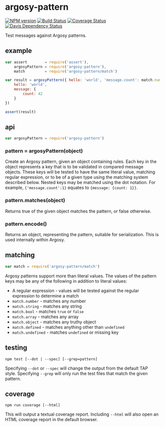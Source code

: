# argosy-pattern

[![NPM version](https://badge.fury.io/js/argosy-pattern.png)](http://badge.fury.io/js/argosy-pattern)
[![Build Status](https://travis-ci.org/jasonpincin/argosy-pattern.svg?branch=master)](https://travis-ci.org/jasonpincin/argosy-pattern)
[![Coverage Status](https://coveralls.io/repos/jasonpincin/argosy-pattern/badge.png?branch=master)](https://coveralls.io/r/jasonpincin/argosy-pattern?branch=master)
[![Davis Dependency Status](https://david-dm.org/jasonpincin/argosy-pattern.png)](https://david-dm.org/jasonpincin/argosy-pattern)

Test messages against Argosy patterns.

## example

```javascript
var assert        = require('assert'),
    argosyPattern = require('argosy-pattern'),
    match         = require('argosy-pattern/match')

var result = argosyPattern({ hello: 'world', 'message.count': match.number }).matches({
    hello: 'world',
    message: {
        count: 42
    }
})

assert(result)
```

## api

```javascript
var argosyPattern = require('argosy-pattern')
```

### pattern = argosyPattern(object)

Create an Argosy pattern, given an object containing rules. Each key in the object represents a key 
that is to be validated in compared message objects. These keys will be tested to have the same literal 
value, matching regular expression, or to be of a given type using the matching system described below. 
Nested keys may be matched using the dot notation. For example, `{'message.count':1}` equates to 
`{message: {count: 1}}`.

### pattern.matches(object)

Returns true of the given object matches the pattern, or false otherwise. 

### pattern.encode()

Returns an object, representing the pattern, suitable for serialization. This is used internally within 
Argosy.

## matching

```javascript
var match = require('argosy-pattern/match')
```

Argosy patterns support more than literal values. The values of the pattern keys may be any of the following in 
addition to literal values:

* A regular expression - values will be tested against the regular expression to determine a match
* `match.number` - matches any number
* `match.string` - matches any string
* `match.bool` - matches `true` or `false`
* `match.array` - matches any array
* `match.object` - matches any truthy object
* `match.defined` - matches anything other than `undefined`
* `match.undefined` - matches `undefined` or missing key

## testing

`npm test [--dot | --spec] [--grep=pattern]`

Specifying `--dot` or `--spec` will change the output from the default TAP style. 
Specifying `--grep` will only run the test files that match the given pattern.

## coverage

`npm run coverage [--html]`

This will output a textual coverage report. Including `--html` will also open 
an HTML coverage report in the default browser.
